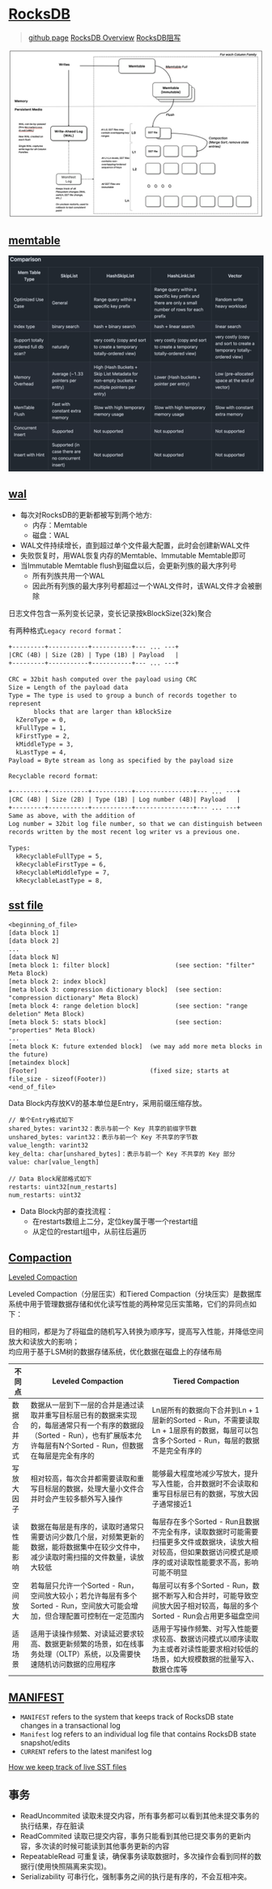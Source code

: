 # [RocksDB](https://rocksdb.org/)

> [github page](https://github.com/facebook/rocksdb)
> [RocksDB Overview](https://github.com/facebook/rocksdb/wiki/RocksDB-Overview)
> [RocksDB阻写](https://cloud.tencent.com/developer/article/1517019)

![rocksdb](https://raw.githubusercontent.com/TDAkory/ImageResources/master/img/AppFrameThoughts/rocksdb.jpg)

## [memtable](https://github.com/facebook/rocksdb/wiki/MemTable)

![rocksdb memtable data structure comparsion](https://raw.githubusercontent.com/TDAkory/ImageResources/master/img/AppFrameThoughts/rocksdb_memtable_struct_compare.png)

## [wal](https://github.com/facebook/rocksdb/wiki/Write-Ahead-Log-%28WAL%29)

- 每次对RocksDB的更新都被写到两个地方:
  - 内存：Memtable
  - 磁盘：WAL
- WAL文件持续增长，直到超过单个文件最大配置，此时会创建新WAL文件
- 失败恢复时，用WAL恢复内存的Memtable、Immutable Memtable即可
- 当Immutable Memtable flush到磁盘以后，会更新列族的最大序列号
  - 所有列族共用一个WAL
  - 因此所有列族的最大序列号都超过一个WAL文件时，该WAL文件才会被删除
  
日志文件包含一系列变长记录，变长记录按kBlockSize(32k)聚合

有两种格式`Legacy record format`：

```shell
+---------+-----------+-----------+--- ... ---+
|CRC (4B) | Size (2B) | Type (1B) | Payload   |
+---------+-----------+-----------+--- ... ---+

CRC = 32bit hash computed over the payload using CRC
Size = Length of the payload data
Type = The type is used to group a bunch of records together to represent
       blocks that are larger than kBlockSize
  kZeroType = 0,
  kFullType = 1,
  kFirstType = 2,
  kMiddleType = 3,
  kLastType = 4,
Payload = Byte stream as long as specified by the payload size
```

`Recyclable record format`:

```shell
+---------+-----------+-----------+----------------+--- ... ---+
|CRC (4B) | Size (2B) | Type (1B) | Log number (4B)| Payload   |
+---------+-----------+-----------+----------------+--- ... ---+
Same as above, with the addition of
Log number = 32bit log file number, so that we can distinguish between
records written by the most recent log writer vs a previous one.

Types:
  kRecyclableFullType = 5,
  kRecyclableFirstType = 6,
  kRecyclableMiddleType = 7,
  kRecyclableLastType = 8,
```

## [sst file](https://github.com/facebook/rocksdb/wiki/Rocksdb-BlockBasedTable-Format)

```shell
<beginning_of_file>
[data block 1]
[data block 2]
...
[data block N]
[meta block 1: filter block]                  (see section: "filter" Meta Block)
[meta block 2: index block]
[meta block 3: compression dictionary block]  (see section: "compression dictionary" Meta Block)
[meta block 4: range deletion block]          (see section: "range deletion" Meta Block)
[meta block 5: stats block]                   (see section: "properties" Meta Block)
...
[meta block K: future extended block]  (we may add more meta blocks in the future)
[metaindex block]
[Footer]                               (fixed size; starts at file_size - sizeof(Footer))
<end_of_file>
```

Data Block内存放KV的基本单位是Entry，采用前缀压缩存放。

```shell
// 单个Entry格式如下
shared_bytes: varint32：表示与前一个 Key 共享的前缀字节数
unshared_bytes: varint32：表示与前一个 Key 不共享的字节数
value_length: varint32
key_delta: char[unshared_bytes]：表示与前一个 Key 不共享的 Key 部分
value: char[value_length]

// Data Block尾部格式如下
restarts: uint32[num_restarts]
num_restarts: uint32
```

- Data Block内部的查找流程：
  - 在restarts数组上二分，定位key属于哪一个restart组
  - 从定位的restart组中，从前往后遍历

## [Compaction](https://github.com/facebook/rocksdb/wiki/Compaction)

[Leveled Compaction](https://github.com/facebook/rocksdb/wiki/Leveled-Compaction)

Leveled Compaction（分层压实）和Tiered Compaction（分块压实）是数据库系统中用于管理数据存储和优化读写性能的两种常见压实策略，它们的异同点如下：

目的相同，都是为了将磁盘的随机写入转换为顺序写，提高写入性能，并降低空间放大和读放大的影响；<br> 均应用于基于LSM树的数据存储系统，优化数据在磁盘上的存储布局

| 不同点 | Leveled Compaction | Tiered Compaction |
| --- | --- | --- |
| 数据合并方式 | 数据从一层到下一层的合并是通过读取并重写目标层已有的数据来实现的，每层通常只有一个有序的数据段（Sorted - Run），也有扩展版本允许每层有N个Sorted - Run，但数据在每层是完全有序的 | Ln层所有的数据向下合并到Ln + 1层新的Sorted - Run，不需要读取Ln + 1层原有的数据，每层可以包含多个Sorted - Run，每层的数据不是完全有序的 |
| 写放大因子 | 相对较高，每次合并都需要读取和重写目标层的数据，处理大量小文件合并时会产生较多额外写入操作 | 能够最大程度地减少写放大，提升写入性能，合并数据时不会读取和重写目标层已有的数据，写放大因子通常接近1 |
| 读性能影响 | 数据在每层是有序的，读取时通常只需要访问少数几个层，对频繁更新的数据，能将数据集中在较少文件中，减少读取时需扫描的文件数量，读放大较低 | 每层存在多个Sorted - Run且数据不完全有序，读取数据时可能需要扫描更多文件或数据块，读放大相对较高，但如果数据访问模式是顺序的或对读取性能要求不高，影响可能不明显 |
| 空间放大 | 若每层只允许一个Sorted - Run，空间放大较小；若允许每层有多个Sorted - Run，空间放大可能会增加，但合理配置可控制在一定范围内 | 每层可以有多个Sorted - Run，数据不断写入和合并时，可能导致空间放大因子相对较高，每层的多个Sorted - Run会占用更多磁盘空间 |
| 适用场景 | 适用于读操作频繁、对读延迟要求较高、数据更新频繁的场景，如在线事务处理（OLTP）系统，以及需要快速随机访问数据的应用程序 | 适用于写操作频繁、对写入性能要求较高、数据访问模式以顺序读取为主或者对读性能要求相对较低的场景，如大规模数据的批量写入、数据仓库等 | 

## [MANIFEST](https://github.com/facebook/rocksdb/wiki/MANIFEST)

* `MANIFEST` refers to the system that keeps track of RocksDB state changes in a transactional log
* `Manifest` log refers to an individual log file that contains RocksDB state snapshot/edits
* `CURRENT` refers to the latest manifest log

[How we keep track of live SST files](https://github.com/facebook/rocksdb/wiki/How-we-keep-track-of-live-SST-files)

## 事务

- ReadUncommited 读取未提交内容，所有事务都可以看到其他未提交事务的执行结果，存在脏读
- ReadCommited 读取已提交内容，事务只能看到其他已提交事务的更新内容，多次读的时候可能读到其他事务更新的内容
- RepeatableRead 可重复读，确保事务读取数据时，多次操作会看到同样的数据行(使用快照隔离来实现)。
- Serializability 可串行化，强制事务之间的执行是有序的，不会互相冲突。